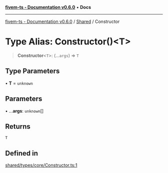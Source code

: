 [**fivem-ts - Documentation v0.6.0**](../../../README.md) • **Docs**

***

[fivem-ts - Documentation v0.6.0](../../../README.md) / [Shared](../README.md) / Constructor

# Type Alias: Constructor()\<T\>

> **Constructor**\<`T`\>: (...`args`) => `T`

## Type Parameters

• **T** = `unknown`

## Parameters

• ...**args**: `unknown`[]

## Returns

`T`

## Defined in

[shared/types/core/Constructor.ts:1](https://github.com/Purpose-Dev/fivem-ts/blob/main/src/shared/types/core/Constructor.ts#L1)
